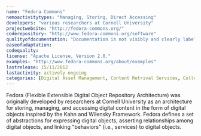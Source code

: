 ```yaml
---
name: "Fedora Commons"
nemoactivitytypes: "Managing, Storing, Direct Accessing"
developers: "various researchers at Cornell University"
projectwebsite: "http://fedora-commons.org/"
coderepository: "http://www.fedora-commons.org/software"
qualityofdocumentation: "Documentation is not visibly and clearly labeled but when found it is very thorough and fairly organized. The documentation is hard to navigate and not as clear as some others. The project is on going and a new version will be coming out. Explanations about upgrading are provided. No visible community or forum space."
easeofadaptation: 
codequality: 
license: "Apache License, Version 2.0."
examples: "http://www.fedora-commons.org/about/examples"
lastrelease: 15/11/2012
lastactivity: actively ongoing
categories: [Digital Asset Management, Content Retrival Services, Collection Management]
---
```

Fedora (Flexible Extensible Digital Object Repository Architecture) was originally developed by researchers at Cornell University as an architecture for storing, managing, and accessing digital content in the form of digital objects inspired by the Kahn and Wilensky Framework.  Fedora defines a set of abstractions for expressing digital objects, asserting relationships among digital objects, and linking "behaviors" (i.e., services) to digital objects.
